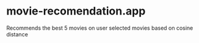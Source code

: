 # movie-recomendation.app
Recommends the best 5 movies on user selected movies based on cosine distance 
